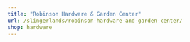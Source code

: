 ```yaml
---
title: "Robinson Hardware & Garden Center"
url: /slingerlands/robinson-hardware-and-garden-center/
shop: hardware
---
```

